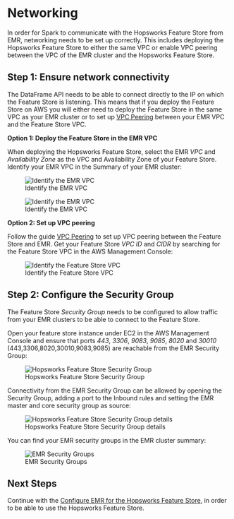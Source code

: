 # Networking

In order for Spark to communicate with the Hopsworks Feature Store from EMR, networking needs to be set up correctly. This includes deploying the Hopsworks Feature Store to either the same VPC or enable VPC peering between the VPC of the EMR cluster and the Hopsworks Feature Store.

## Step 1: Ensure network connectivity

The DataFrame API needs to be able to connect directly to the IP on which the Feature Store is listening.
This means that if you deploy the Feature Store on AWS you will either need to deploy the Feature Store in the same VPC as your EMR
cluster or to set up [VPC Peering](https://docs.aws.amazon.com/vpc/latest/peering/create-vpc-peering-connection.html) between your EMR VPC and the Feature Store VPC.

**Option 1: Deploy the Feature Store in the EMR VPC**

When deploying the Hopsworks Feature Store, select the EMR *VPC* and *Availability Zone* as the VPC and Availability Zone of your Feature Store.
Identify your EMR VPC in the Summary of your EMR cluster:

<p align="center">
  <figure>
    <img src="../../../../assets/images/guides/integrations/emr/emr_vpc_0.png" alt="Identify the EMR VPC">
    <figcaption>Identify the EMR VPC</figcaption>
  </figure>
</p>

<p align="center">
  <figure>
    <img src="../../../../assets/images/guides/integrations/emr/emr_vpc_1.png" alt="Identify the EMR VPC">
    <figcaption>Identify the EMR VPC</figcaption>
  </figure>
</p>

**Option 2: Set up VPC peering**

Follow the guide [VPC Peering](https://docs.aws.amazon.com/vpc/latest/peering/create-vpc-peering-connection.html) to set up VPC peering between the Feature Store and EMR. Get your Feature Store *VPC ID* and *CIDR* by searching for the Feature Store VPC in the AWS Management Console:

<p align="center">
  <figure>
    <img src="../../../../assets/images/guides/integrations/databricks/aws/hopsworks_vpc.png" alt="Identify the Feature Store VPC">
    <figcaption>Identify the Feature Store VPC</figcaption>
  </figure>
</p>

## Step 2: Configure the Security Group

The Feature Store *Security Group* needs to be configured to allow traffic from your EMR clusters to be able to connect to the Feature Store.

Open your feature store instance under EC2 in the AWS Management Console and ensure that ports *443*, *3306*, *9083*, *9085*, *8020* and *30010* (443,3306,8020,30010,9083,9085) are reachable
from the EMR Security Group:

<p align="center">
  <figure>
    <img src="../../../../assets/images/guides/integrations/databricks/aws/databricks_security_group_overview.png" alt="Hopsworks Feature Store Security Group">
    <figcaption>Hopsworks Feature Store Security Group</figcaption>
  </figure>
</p>

Connectivity from the EMR Security Group can be allowed by opening the Security Group, adding a port to the Inbound rules and setting the EMR master and core security group as source:

<p align="center">
  <figure>
    <img src="../../../../assets/images/guides/integrations/databricks/aws/databricks_security_group_details.png" alt="Hopsworks Feature Store Security Group details">
    <figcaption>Hopsworks Feature Store Security Group details</figcaption>
  </figure>
</p>

You can find your EMR security groups in the EMR cluster summary:

<p align="center">
  <figure>
    <img src="../../../../assets/images/guides/integrations/emr/emr_security_group.png" alt="EMR Security Groups">
    <figcaption>EMR Security Groups</figcaption>
  </figure>
</p>

## Next Steps

Continue with the [Configure EMR for the Hopsworks Feature Store](emr_configuration.md), in order to be able to use the Hopsworks Feature Store.
